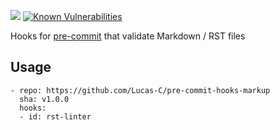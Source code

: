 [![](https://travis-ci.org/Lucas-C/pre-commit-hooks-markup.svg?branch=master)](https://travis-ci.org/Lucas-C/pre-commit-hooks-markup)
[![Known Vulnerabilities](https://snyk.io/test/github/lucas-c/pre-commit-hooks-markup/badge.svg)](https://snyk.io/test/github/lucas-c/pre-commit-hooks-markup)

Hooks for [pre-commit](https://pre-commit.com) that validate Markdown / RST files

## Usage

    - repo: https://github.com/Lucas-C/pre-commit-hooks-markup
      sha: v1.0.0
      hooks:
      - id: rst-linter
